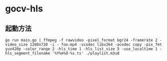 # gocv-hls

## 起動方法

```go run main.go | ffmpeg -f rawvideo -pixel_format bgr24 -framerate 2 -video_size 1280x720 -i - foo.mp4 -vcodec libx264 -acodec copy -pix_fmt yuv420p -color_range 2 -hls_time 1 -hls_list_size 5 -use_localtime 1 -hls_segment_filename '%Y%m%d-%s.ts' ./playlist.m3u8```
